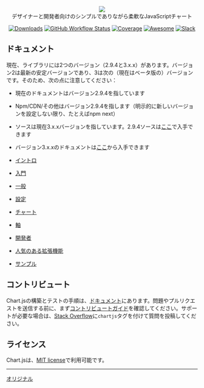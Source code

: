 <p align="center">
    <img src="https://www.chartjs.org/media/logo-title.svg"><br/>
    デザイナーと開発者向けのシンプルでありながら柔軟なJavaScriptチャート
</p>

<p align="center">
    <a href="https://www.chartjs.org/docs/latest/getting-started/installation.html"><img src="https://img.shields.io/github/release/chartjs/Chart.js.svg?style=flat-square&maxAge=600" alt="Downloads"></a>
    <a href="https://github.com/chartjs/Chart.js/actions?query=workflow%3ACI+branch%3Amaster"><img alt="GitHub Workflow Status" src="https://img.shields.io/github/workflow/status/chartjs/Chart.js/CI"></a>
    <a href="https://coveralls.io/github/chartjs/Chart.js?branch=master"><img src="https://img.shields.io/coveralls/chartjs/Chart.js.svg?style=flat-square&maxAge=600" alt="Coverage"></a>
    <a href="https://github.com/chartjs/awesome"><img src="https://awesome.re/badge-flat2.svg" alt="Awesome"></a>
    <a href="https://chartjs-slack.herokuapp.com/"><img src="https://img.shields.io/badge/slack-chartjs-blue.svg?style=flat-square&maxAge=3600" alt="Slack"></a>
</p>

## ドキュメント

現在、ライブラリには2つのバージョン（2.9.4と3.x.x）があります。バージョン2は最新の安定バージョンであり、3は次の（現在はベータ版の）バージョンです。そのため、次の点に注意してください：

* 現在のドキュメントはバージョン2.9.4を指しています
* Npm/CDN/その他はバージョン2.9.4を指します（明示的に新しいバージョンを設定しない限り、たとえばnpm next）
* ソースは現在3.x.xバージョンを指しています。2.9.4ソースは[ここ](https://github.com/chartjs/Chart.js/tree/2.9)で入手できます
* バージョン3.x.xのドキュメントは[ここ](https://www.chartjs.org/docs/master/)から入手できます

* [イントロ](https://www.chartjs.org/docs/latest/)
* [入門](https://www.chartjs.org/docs/latest/getting-started/)
* [一般](https://www.chartjs.org/docs/latest/general/)
* [設定](https://www.chartjs.org/docs/latest/configuration/)
* [チャート](https://www.chartjs.org/docs/latest/charts/)
* [軸](https://www.chartjs.org/docs/latest/axes/)
* [開発者](https://www.chartjs.org/docs/latest/developers/)
* [人気のある拡張機能](https://github.com/chartjs/awesome)
* [サンプル](https://www.chartjs.org/samples/)

## コントリビュート

Chart.jsの構築とテストの手順は、[ドキュメント](https://www.chartjs.org/docs/master/developers/contributing/#building-and-testing)にあります。問題やプルリクエストを送信する前に、まず[コントリビュートガイド](https://www.chartjs.org/docs/master/developers/contributing/)を確認してください。サポートが必要な場合は、[Stack Overflow](https://stackoverflow.com/questions/tagged/chartjs)に`chartjs`タグを付けて質問を投稿してください。

## ライセンス

Chart.jsは、[MIT license](https://opensource.org/licenses/MIT)で利用可能です。

---
[オリジナル](https://github.com/chartjs/Chart.js/blob/master/README.md)
